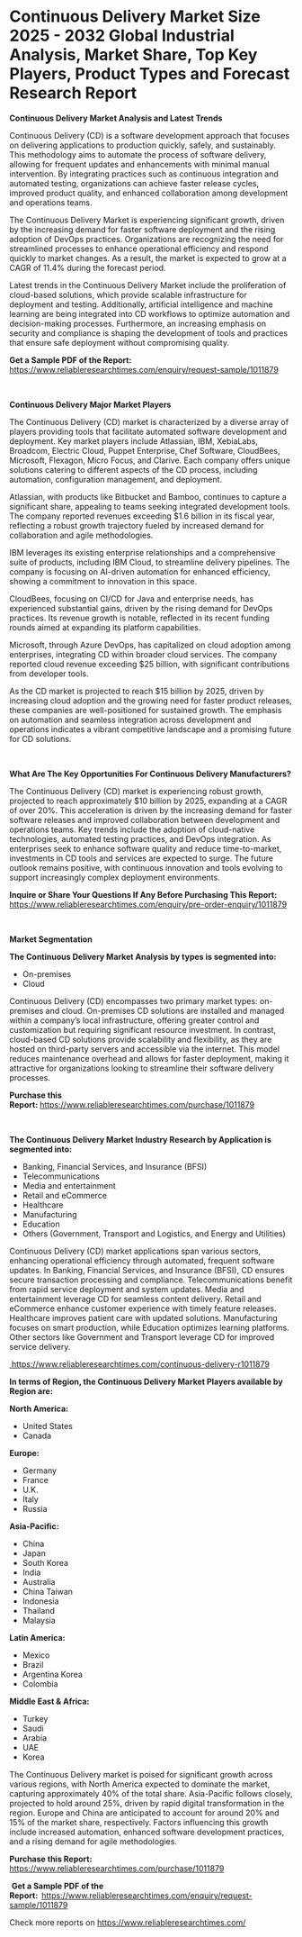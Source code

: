 <p><h1>Continuous Delivery Market Size 2025 - 2032 Global Industrial Analysis, Market Share, Top Key Players, Product Types and Forecast Research Report</h1></p><p><strong>Continuous Delivery Market Analysis and Latest Trends</strong></p>
<p><p>Continuous Delivery (CD) is a software development approach that focuses on delivering applications to production quickly, safely, and sustainably. This methodology aims to automate the process of software delivery, allowing for frequent updates and enhancements with minimal manual intervention. By integrating practices such as continuous integration and automated testing, organizations can achieve faster release cycles, improved product quality, and enhanced collaboration among development and operations teams.</p><p>The Continuous Delivery Market is experiencing significant growth, driven by the increasing demand for faster software deployment and the rising adoption of DevOps practices. Organizations are recognizing the need for streamlined processes to enhance operational efficiency and respond quickly to market changes. As a result, the market is expected to grow at a CAGR of 11.4% during the forecast period.</p><p>Latest trends in the Continuous Delivery Market include the proliferation of cloud-based solutions, which provide scalable infrastructure for deployment and testing. Additionally, artificial intelligence and machine learning are being integrated into CD workflows to optimize automation and decision-making processes. Furthermore, an increasing emphasis on security and compliance is shaping the development of tools and practices that ensure safe deployment without compromising quality.</p></p>
<p><strong>Get a Sample PDF of the Report:&nbsp;</strong> <a href="https://www.reliableresearchtimes.com/enquiry/request-sample/1011879?utm_campaign=3284&utm_medium=2&utm_source=Github&utm_content=ia&utm_term=06032025&utm_id=continuous-delivery">https://www.reliableresearchtimes.com/enquiry/request-sample/1011879</a></p>
<p>&nbsp;</p>
<p><strong>Continuous Delivery Major Market Players</strong></p>
<p><p>The Continuous Delivery (CD) market is characterized by a diverse array of players providing tools that facilitate automated software development and deployment. Key market players include Atlassian, IBM, XebiaLabs, Broadcom, Electric Cloud, Puppet Enterprise, Chef Software, CloudBees, Microsoft, Flexagon, Micro Focus, and Clarive. Each company offers unique solutions catering to different aspects of the CD process, including automation, configuration management, and deployment.</p><p>Atlassian, with products like Bitbucket and Bamboo, continues to capture a significant share, appealing to teams seeking integrated development tools. The company reported revenues exceeding $1.6 billion in its fiscal year, reflecting a robust growth trajectory fueled by increased demand for collaboration and agile methodologies.</p><p>IBM leverages its existing enterprise relationships and a comprehensive suite of products, including IBM Cloud, to streamline delivery pipelines. The company is focusing on AI-driven automation for enhanced efficiency, showing a commitment to innovation in this space.</p><p>CloudBees, focusing on CI/CD for Java and enterprise needs, has experienced substantial gains, driven by the rising demand for DevOps practices. Its revenue growth is notable, reflected in its recent funding rounds aimed at expanding its platform capabilities.</p><p>Microsoft, through Azure DevOps, has capitalized on cloud adoption among enterprises, integrating CD within broader cloud services. The company reported cloud revenue exceeding $25 billion, with significant contributions from developer tools.</p><p>As the CD market is projected to reach $15 billion by 2025, driven by increasing cloud adoption and the growing need for faster product releases, these companies are well-positioned for sustained growth. The emphasis on automation and seamless integration across development and operations indicates a vibrant competitive landscape and a promising future for CD solutions.</p></p>
<p>&nbsp;</p>
<p><strong>What Are The Key Opportunities For Continuous Delivery Manufacturers?</strong></p>
<p><p>The Continuous Delivery (CD) market is experiencing robust growth, projected to reach approximately $10 billion by 2025, expanding at a CAGR of over 20%. This acceleration is driven by the increasing demand for faster software releases and improved collaboration between development and operations teams. Key trends include the adoption of cloud-native technologies, automated testing practices, and DevOps integration. As enterprises seek to enhance software quality and reduce time-to-market, investments in CD tools and services are expected to surge. The future outlook remains positive, with continuous innovation and tools evolving to support increasingly complex deployment environments.</p></p>
<p><strong>Inquire or Share Your Questions If Any Before Purchasing This Report:</strong> <a href="https://www.reliableresearchtimes.com/enquiry/pre-order-enquiry/1011879?utm_campaign=3284&utm_medium=2&utm_source=Github&utm_content=ia&utm_term=06032025&utm_id=continuous-delivery">https://www.reliableresearchtimes.com/enquiry/pre-order-enquiry/1011879</a></p>
<p>&nbsp;</p>
<p><strong>Market Segmentation</strong></p>
<p><strong>The Continuous Delivery Market Analysis by types is segmented into:</strong></p>
<p><ul><li>On-premises</li><li>Cloud</li></ul></p>
<p><p>Continuous Delivery (CD) encompasses two primary market types: on-premises and cloud. On-premises CD solutions are installed and managed within a company’s local infrastructure, offering greater control and customization but requiring significant resource investment. In contrast, cloud-based CD solutions provide scalability and flexibility, as they are hosted on third-party servers and accessible via the internet. This model reduces maintenance overhead and allows for faster deployment, making it attractive for organizations looking to streamline their software delivery processes.</p></p>
<p><strong>Purchase this Report:&nbsp;</strong><a href="https://www.reliableresearchtimes.com/purchase/1011879?utm_campaign=3284&utm_medium=2&utm_source=Github&utm_content=ia&utm_term=06032025&utm_id=continuous-delivery">https://www.reliableresearchtimes.com/purchase/1011879</a></p>
<p>&nbsp;</p>
<p><strong>The Continuous Delivery Market Industry Research by Application is segmented into:</strong></p>
<p><ul><li>Banking, Financial Services, and Insurance (BFSI)</li><li>Telecommunications</li><li>Media and entertainment</li><li>Retail and eCommerce</li><li>Healthcare</li><li>Manufacturing</li><li>Education</li><li>Others (Government, Transport and Logistics, and Energy and Utilities)</li></ul></p>
<p><p>Continuous Delivery (CD) market applications span various sectors, enhancing operational efficiency through automated, frequent software updates. In Banking, Financial Services, and Insurance (BFSI), CD ensures secure transaction processing and compliance. Telecommunications benefit from rapid service deployment and system updates. Media and entertainment leverage CD for seamless content delivery. Retail and eCommerce enhance customer experience with timely feature releases. Healthcare improves patient care with updated solutions. Manufacturing focuses on smart production, while Education optimizes learning platforms. Other sectors like Government and Transport leverage CD for improved service delivery.</p></p>
<p><a href="https://www.reliableresearchtimes.com/continuous-delivery-r1011879?utm_campaign=3284&utm_medium=2&utm_source=Github&utm_content=ia&utm_term=06032025&utm_id=continuous-delivery">&nbsp;https://www.reliableresearchtimes.com/continuous-delivery-r1011879</a></p>
<p><strong>In terms of Region, the Continuous Delivery Market Players available by Region are:</strong></p>
<p>
    <p> <strong> North America: </strong>
        <ul>
            <li>United States</li>
            <li>Canada</li>
        </ul>
        </p> 
    <p> <strong> Europe: </strong>
        <ul>
            <li>Germany</li>
            <li>France</li>
            <li>U.K.</li>
            <li>Italy</li>
            <li>Russia</li>
        </ul>
        </p> 
    <p> <strong> Asia-Pacific: </strong>
        <ul>
            <li>China</li>
            <li>Japan</li>
            <li>South Korea</li>
            <li>India</li>
            <li>Australia</li>
            <li>China Taiwan</li>
            <li>Indonesia</li>
            <li>Thailand</li>
            <li>Malaysia</li>
        </ul>
        </p> 
    <p> <strong> Latin America: </strong>
        <ul>
            <li>Mexico</li>
            <li>Brazil</li>
            <li>Argentina Korea</li>
            <li>Colombia</li>
        </ul>
        </p> 
    <p> <strong> Middle East & Africa: </strong>
        <ul>
            <li>Turkey</li>
            <li>Saudi</li>
            <li>Arabia</li>
            <li>UAE</li>
            <li>Korea</li>
        </ul>
    </p>
    </p>
<p><p>The Continuous Delivery market is poised for significant growth across various regions, with North America expected to dominate the market, capturing approximately 40% of the total share. Asia-Pacific follows closely, projected to hold around 25%, driven by rapid digital transformation in the region. Europe and China are anticipated to account for around 20% and 15% of the market share, respectively. Factors influencing this growth include increased automation, enhanced software development practices, and a rising demand for agile methodologies.</p></p>
<p><strong>Purchase this Report: </strong><a href="https://www.reliableresearchtimes.com/purchase/1011879?utm_campaign=3284&utm_medium=2&utm_source=Github&utm_content=ia&utm_term=06032025&utm_id=continuous-delivery">https://www.reliableresearchtimes.com/purchase/1011879</a></p>
<p>&nbsp;<strong>Get a Sample PDF of the Report:&nbsp;&nbsp;</strong><a href="https://www.reliableresearchtimes.com/enquiry/request-sample/1011879?utm_campaign=3284&utm_medium=2&utm_source=Github&utm_content=ia&utm_term=06032025&utm_id=continuous-delivery">https://www.reliableresearchtimes.com/enquiry/request-sample/1011879</a></p>
<p><strong></strong></p>
<p>Check more reports on <a href="https://www.reliableresearchtimes.com/?utm_campaign=3284&utm_medium=2&utm_source=Github&utm_content=ia&utm_term=06032025&utm_id=continuous-delivery">https://www.reliableresearchtimes.com/</a></p>